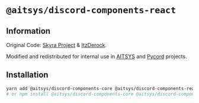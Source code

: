 # `@aitsys/discord-components-react`

## Information

Original Code: [Skyra Project](https://github.com/skyra-project/discord-components) & [ItzDerock](https://github.com/ItzDerock/discord-components).

Modified and redistributed for internal use in [AITSYS](https://github.com/Aiko-IT-Systems) and [Pycord](https://pycord.dev) projects.

## Installation

```bash
yarn add @aitsys/discord-components-core @aitsys/discord-components-react
# or npm install @aitsys/discord-components-core @aitsys/discord-components-react
```
